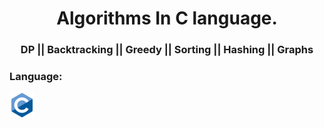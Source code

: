 <h1 align="center">Algorithms In C language.</h1>
<h3 align="center">DP || Backtracking || Greedy || Sorting || Hashing || Graphs</h3>


<p align="left">
</p>

<h3 align="left">Language:</h3>
<p align="left"> <a href="https://www.cprogramming.com/" target="_blank" rel="noreferrer"> <img src="https://raw.githubusercontent.com/devicons/devicon/master/icons/c/c-original.svg" alt="c" width="40" height="40"/> </a> </p>
